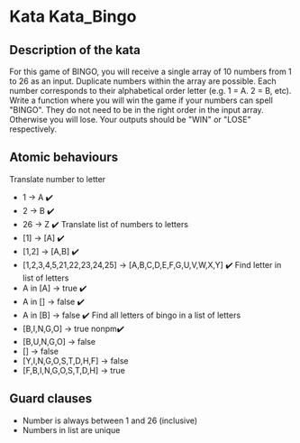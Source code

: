 # Kata Kata_Bingo
## Description of the kata
For this game of BINGO, you will receive a single array of 10 numbers from 1 to 26 as an input. Duplicate numbers within the array are possible.
Each number corresponds to their alphabetical order letter (e.g. 1 = A. 2 = B, etc). Write a function where you will win the game if your numbers can spell "BINGO". They do not need to be in the right order in the input array. Otherwise you will lose. Your outputs should be "WIN" or "LOSE" respectively.
## Atomic behaviours
Translate number to letter
- 1 -> A :heavy_check_mark:
- 2 -> B :heavy_check_mark:
- 26 -> Z :heavy_check_mark:
Translate list of numbers to letters
- [1] -> [A] :heavy_check_mark:
- [1,2] -> [A,B] :heavy_check_mark:
- [1,2,3,4,5,21,22,23,24,25] -> [A,B,C,D,E,F,G,U,V,W,X,Y] :heavy_check_mark:
Find letter in list of letters
- A in [A] -> true :heavy_check_mark:
- A in [] -> false :heavy_check_mark:
- A in [B] -> false :heavy_check_mark:
Find all letters of bingo in a list of letters
- [B,I,N,G,O]  -> true nonpm:heavy_check_mark:
- [B,U,N,G,O] -> false
- [] -> false
- [Y,I,N,G,O,S,T,D,H,F]  -> false
- [F,B,I,N,G,O,S,T,D,H]  -> true

## Guard clauses
- Number is always between 1 and 26 (inclusive)
- Numbers in list are unique









